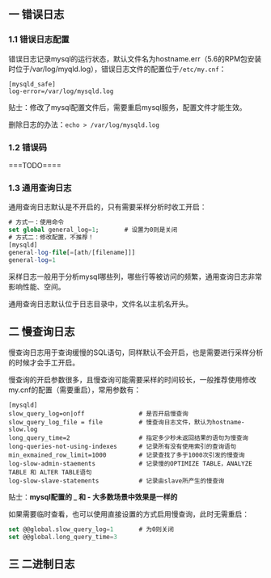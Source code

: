 ## 一 错误日志

### 1.1 错误日志配置

错误日志记录mysql的运行状态，默认文件名为hostname.err（5.6的RPM包安装时位于/var/log/myqld.log），错误日志文件的配置位于`/etc/my.cnf`：
```
[mysqld_safe]
log-error=/var/log/mysqld.log
```

贴士：修改了mysql配置文件后，需要重启mysql服务，配置文件才能生效。  

删除日志的办法：`echo > /var/log/mysqld.log`

### 1.2 错误码

===TODO====

### 1.3 通用查询日志

通用查询日志默认是不开启的，只有需要采样分析时收工开启：
```sql
# 方式一：使用命令
set global general_log=1;       # 设置为0则是关闭
# 方式二：修改配置，不推荐！
[mysqld]
general-log-file[=[ath/[filename]]]
general-log=1
```

采样日志一般用于分析mysql哪些列，哪些行等被访问的频繁，通用查询日志非常影响性能、空间。  

通用查询日志默认位于日志目录中，文件名以主机名开头。  

## 二 慢查询日志

慢查询日志用于查询缓慢的SQL语句，同样默认不会开启，也是需要进行采样分析的时候才会手工开启。  

慢查询的开启参数很多，且慢查询可能需要采样的时间较长，一般推荐使用修改my.cnf的配置（需要重启），常用参数有：
```
[mysqld]
slow_query_log=on|off               # 是否开启慢查询
slow_query_log_file = file          # 慢查询日志文件，默认为hostname-slow.log
long_query_time=2                   # 指定多少秒未返回结果的语句为慢查询
long-queries-not-using-indexes      # 记录所有没有使用索引的查询语句
min_exmained_row_limit=1000         # 记录查找了多于1000次引发的慢查询
log-slow-admin-staements            # 记录慢的OPTIMIZE TABLE，ANALYZE TABLE 和 ALTER TABLE语句
log-slow-slave-statements           # 记录由slave所产生的慢查询
```

贴士：**mysql配置的 _  和 - 大多数场景中效果是一样的**  

如果需要临时查看，也可以使用直接设置的方式启用慢查询，此时无需重启：
```sql
set @@global.slow_query_log=1       # 为0则关闭
set @@global.long_query_time=3
```

## 三 二进制日志


